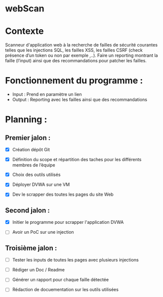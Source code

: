 # webScan

# Contexte

Scanneur d'application web à la recherche de failles de sécurité courantes telles que les injections SQL, les failles XSS, les failles CSRF (check présence d’un token ou non par exemple ,..). Faire un reporting montrant la faille (l’input) ainsi que des recommandations pour patcher les failles.

# Fonctionnement du programme : 
- Input : Prend en paramètre un lien
- Output : Reporting avec les failles ainsi que des recommandations 


# Planning : 

## Premier jalon :  

* [x] Création dépôt Git 

* [x] Définition du scope et répartition des taches pour les différents membres de l’équipe 

* [x] Choix des outils utilisés

* [x] Déployer DVWA sur une VM

* [x] Dev le scrapper des toutes les pages du site Web

## Second jalon :  

* [x] Initier le programme pour scrapper l'application DVWA

* [ ] Avoir un PoC sur une injection 


## Troisième jalon : 

* [ ] Tester les inputs de toutes les pages avec plusieurs injections

* [ ] Rédiger un Doc / Readme

* [ ] Générer un rapport pour chaque faille détectée

* [ ] Rédaction de docuementation sur les outils utilisées 
